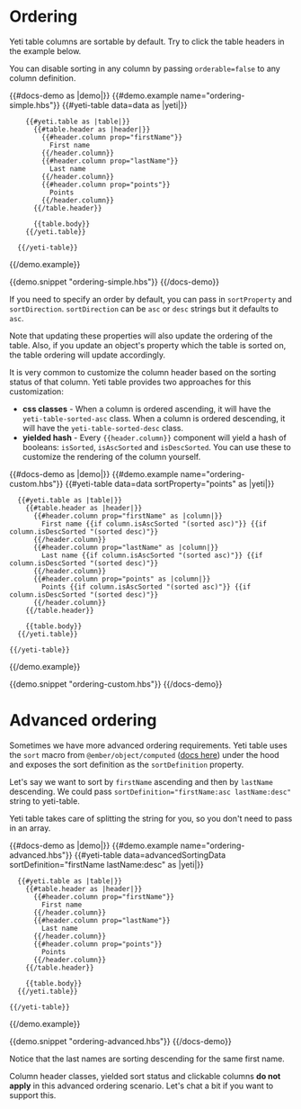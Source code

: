 # Ordering

Yeti table columns are sortable by default. Try to click the table headers in the example below.

You can disable sorting in any column by passing `orderable=false` to any column definition.

{{#docs-demo as |demo|}}
  {{#demo.example name="ordering-simple.hbs"}}
    {{#yeti-table data=data as |yeti|}}

        {{#yeti.table as |table|}}
          {{#table.header as |header|}}
            {{#header.column prop="firstName"}}
              First name
            {{/header.column}}
            {{#header.column prop="lastName"}}
              Last name
            {{/header.column}}
            {{#header.column prop="points"}}
              Points
            {{/header.column}}
          {{/table.header}}

          {{table.body}}
        {{/yeti.table}}

      {{/yeti-table}}
  {{/demo.example}}

  {{demo.snippet "ordering-simple.hbs"}}
{{/docs-demo}}

If you need to specify an order by default, you can pass in `sortProperty` and `sortDirection`. `sortDirection` can be `asc` or `desc` strings but it defaults to `asc`.

Note that updating these properties will also update the ordering of the table. Also, if you update an object's property which the table is sorted on, the table ordering will update accordingly.

It is very common to customize the column header based on the sorting status of that column.
Yeti table provides two approaches for this customization:

- **css classes** - When a column is ordered ascending, it will have the `yeti-table-sorted-asc` class. When a column is ordered descending, it will have the `yeti-table-sorted-desc` class.
- **yielded hash** - Every `{{header.column}}` component will yield a hash of booleans: `isSorted`, `isAscSorted` and `isDescSorted`. You can use these to customize the rendering of the column yourself.

{{#docs-demo as |demo|}}
  {{#demo.example name="ordering-custom.hbs"}}
    {{#yeti-table data=data sortProperty="points" as |yeti|}}

      {{#yeti.table as |table|}}
        {{#table.header as |header|}}
          {{#header.column prop="firstName" as |column|}}
            First name {{if column.isAscSorted "(sorted asc)"}} {{if column.isDescSorted "(sorted desc)"}}
          {{/header.column}}
          {{#header.column prop="lastName" as |column|}}
            Last name {{if column.isAscSorted "(sorted asc)"}} {{if column.isDescSorted "(sorted desc)"}}
          {{/header.column}}
          {{#header.column prop="points" as |column|}}
            Points {{if column.isAscSorted "(sorted asc)"}} {{if column.isDescSorted "(sorted desc)"}}
          {{/header.column}}
        {{/table.header}}

        {{table.body}}
      {{/yeti.table}}

    {{/yeti-table}}
  {{/demo.example}}

  {{demo.snippet "ordering-custom.hbs"}}
{{/docs-demo}}

# Advanced ordering

Sometimes we have more advanced ordering requirements. Yeti table uses the `sort` macro from `@ember/object/computed` ([docs here](https://emberjs.com/api/ember/3.0/functions/@ember%2Fobject%2Fcomputed/sort)) under the hood and exposes the sort definition as the `sortDefinition` property.

Let's say we want to sort by `firstName` ascending and then by `lastName` descending. We could pass `sortDefinition="firstName:asc lastName:desc"` string to yeti-table. 

<aside>Yeti table takes care of splitting the string for you, so you don't need to pass in an array.</aside>

{{#docs-demo as |demo|}}
  {{#demo.example name="ordering-advanced.hbs"}}
    {{#yeti-table data=advancedSortingData
      sortDefinition="firstName lastName:desc" as |yeti|}}

      {{#yeti.table as |table|}}
        {{#table.header as |header|}}
          {{#header.column prop="firstName"}}
            First name
          {{/header.column}}
          {{#header.column prop="lastName"}}
            Last name
          {{/header.column}}
          {{#header.column prop="points"}}
            Points
          {{/header.column}}
        {{/table.header}}

        {{table.body}}
      {{/yeti.table}}

    {{/yeti-table}}
  {{/demo.example}}

  {{demo.snippet "ordering-advanced.hbs"}}
{{/docs-demo}}

Notice that the last names are sorting descending for the same first name.

Column header classes, yielded sort status and clickable columns **do not apply** in this advanced ordering scenario. Let's chat a bit if you want to support this.
